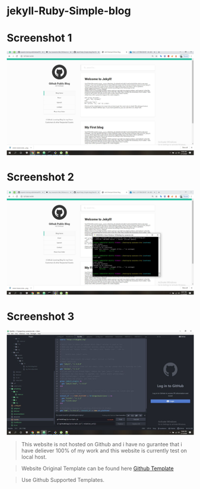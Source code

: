 # jekyll-Ruby-Simple-blog

# Screenshot 1 

![alt text](https://github.com/adilshehzad786/jekyll-Ruby-Simple-blog/blob/master/jekyll%201.JPG "Simple Blog Using Jekyll Ruby")

# Screenshot 2

![alt text](https://github.com/adilshehzad786/jekyll-Ruby-Simple-blog/blob/master/jekyll%203.JPG "Simple Blog Using Jekyll Ruby")


# Screenshot 3

![alt text](https://github.com/adilshehzad786/jekyll-Ruby-Simple-blog/blob/master/jekyll2.JPG "Simple Blog Using Jekyll Ruby")

> This website is not hosted on Github and i have no gurantee that i have deliever 100% of my work and this website is currently test on local host. 

> Website Original Template can be found here [Github Template ](https://adilshehzad.me/githubblog.html)

> Use Github Supported Templates.
